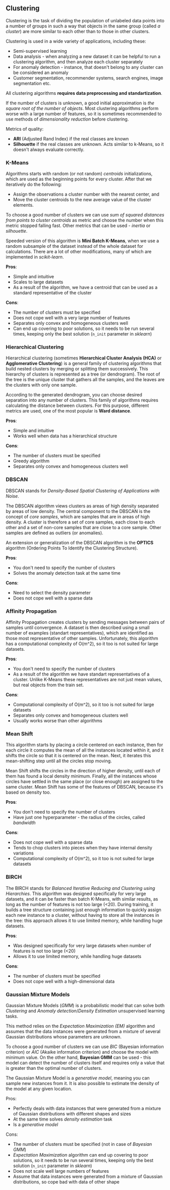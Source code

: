 ## Clustering

Clustering is the task of dividing the population of unlabeled data points into a number of groups in such a way that objects in the same group (called *a cluster*) are more similar to each other than to those in other clusters.

Clustering is used in a wide variety of applications, including these:
- Semi-supervised learning
- Data analysis - when analyzing a new dataset it can be helpful to run a clustering algorithm, and then analyze each cluster separately
- For anomaly detection - instance, that doesn't belong to any cluster can be considered an anomaly
- Customer segmentation, recommender systems, search engines, image segmentation etc.

All clustering algorithms **requires data preprocessing and standartization**.

If the number of clusters is unknown, a good initial approximation is *the square root of the number of objects*.
Most clustering algorithms perform worse with a large number of features, so it is sometimes recommended to use methods of *dimensionality reduction* before clustering.

Metrics of quality:
- **ARI** (Adjusted Rand Index) if the real classes are known
- **Silhouette** if the real classes are unknown. Acts similar to k-Means, so it doesn't always evaluate correctly.

### K-Means

Algorithms starts with random (or not random) *centroids* initializations, which are used as the beginning points for every cluster. After that we iteratively do the following:
- Assign the observations a cluster number with the nearest center, and
- Move the cluster centroids to the new average value of the cluster elements.

To choose a good number of clusters we can use *sum of squared distances from points to cluster centroids* as metric and choose the number when this metric stopped falling fast. Other metrics that can be used - *inertia* or *silhouette*.

Speeded version of this algorithm is **Mini Batch K-Means**, when we use a random subsample of the dataset instead of the whole dataset for calculations. There are a lot of other modifications, many of which are implemented in *scikit-learn*.

**Pros**:
+ Simple and intuitive
+ Scales to large datasets
+ As a result of the algorithm, we have a centroid that can be used as a standard representative of the cluster
 
**Cons**:
- The number of clusters must be specified
- Does not cope well with a very large number of features
- Separates only convex and homogeneous clusters well
- Can end up covering to poor solutions, so it needs to be run several times, keeping only the best solution (`n_init` parameter in *sklearn*)

### Hierarchical Clustering

Hierarchical clustering (sometimes **Hierarchical Cluster Analysis (HCA)** or **Agglomerative Clustering**) is a general family of clustering algorithms that build nested clusters by merging or splitting them successively. 
This hierarchy of clusters is represented as a tree (or dendrogram). 
The root of the tree is the unique cluster that gathers all the samples, and the leaves are the clusters with only one sample. 

According to the generated dendrogram, you can choose desired separation into any number of clusters.
This family of algorithms requires calculating the distance between clusters. For this purpose, different metrics are used, one of the most popular is **Ward distance**.

**Pros**:
+ Simple and intuitive
+ Works well when data has a hierarchical structure
  
**Cons**:
- The number of clusters must be specified
- Greedy algorithm
- Separates only convex and homogeneous clusters well

### DBSCAN

DBSCAN stands for *Density-Based Spatial Clustering of Applications with Noise*.

The DBSCAN algorithm views clusters as areas of high density separated by areas of low density.
The central component to the DBSCAN is the concept of *core samples*, which are samples that are in areas of high density. A cluster is therefore a set of core samples, each close to each other and a set of non-core samples that are close to a core sample. Other samples are defined as outliers (or anomalies).

An extension or generalization of the DBSCAN algorithm is the **OPTICS** algorithm (Ordering Points To Identify the Clustering Structure).

**Pros**:
+ You don't need to specify the number of clusters
+ Solves the anomaly detection task at the same time
 
**Cons**:
- Need to select the density parameter
- Does not cope well with a sparse data

### Affinity Propagation

Affinity Propagation creates clusters by sending messages between pairs of samples until convergence. A dataset is then described using a small number of examples (standart representatives), which are identified as those most representative of other samples. Unfortunately, this algorithm has a computational complexity of O(m^2), so it too is not suited for large datasets.

**Pros**:
+ You don't need to specify the number of clusters
+ As a result of the algorithm we have standart representatives of a cluster. Unlike K-Means these representatives are not just mean values, but real objects from the train set.
 
**Cons**:
- Computational complexity of O(m^2), so it too is not suited for large datasets
- Separates only convex and homogeneous clusters well
- Usually works worse than other algorithms

### Mean Shift

This algorithm starts by placing a circle centered on each instance, then for each circle it computes the mean of all the instances located within it, and it shifts the circle so that it is centered on the mean. Next, it iterates this mean-shifting step until all the circles stop moving.

Mean Shift shifts the circles in the direction of higher density, until each of them has found a local density minimum. Finally, all the instances whose circles have settled in the same place (or close enough) are assigned to the same cluster. Mean Shift has some of the features of DBSCAN, because it's based on density too.

**Pros**:
+ You don't need to specify the number of clusters
+ Have just one hyperparameter - the radius of the circles, called *bandwidth*
 
**Cons**:
- Does not cope well with a sparse data
- Tends to chop clusters into pieces when they have internal density variations
- Computational complexity of O(m^2), so it too is not suited for large datasets

### BIRCH

The BIRCH stands for *Balanced Iterative Reducing and Clustering using Hierarchies*. This algorithm was designed specifically for very large datasets, and it can be faster than batch K-Means, with similar results, as long as the number of features is not too large (<20). During training, it builds a tree structure containing just enough information to quickly assign each new instance to a cluster, without having to store all the instances in the tree: this approach allows it to use limited memory, while handling huge datasets.

**Pros**:
+ Was designed specifically for very large datasets when number of features is not too large (<20)
+ Allows it to use limited memory, while handling huge datasets

**Cons**:
- The number of clusters must be specified
- Does not cope well with a high-dimensional data

### Gaussian Mixture Models

Gaussian Mixture Models (*GMM*) is a probabilistic model that can solve both *Clustering* and *Anomaly detection*/*Density Estimation* unsupervised learning tasks.

This method relies on the *Expectation Maximization (EM)* algorithm and assumes that the data instances were generated from a mixture of several Gaussian distributions whose parameters are unknown.

To choose a good number of clusters we can use *BIC* (Bayesian information criterion) or *AIC* (Akaike information criterion) and choose the model with minimum value. On the other hand, **Bayesian GMM** can be used - this model can detect the number of clusters itself and requires only a value that is greater than the optimal number of clusters.

The Gaussian Mixture Model is a *generative model*, meaning you can sample new instances from it. It is also possible to estimate the density of the model at any given location.

Pros:
+ Perfectly deals with data instances that were generated from a mixture of Gaussian distributions with different shapes and sizes
+ At the same time solves *density estimation* task
+ Is a *generative model*
 
Cons:
- The number of clusters must be specified (not in case of *Bayesian GMM*)
- *Expectation Maximization* algorithm can end up covering to poor solutions, so it needs to be run several times, keeping only the best solution (`n_init` parameter in *sklearn*)
- Does not scale well large numbers of features
- Assume that data instances were generated from a mixture of Gaussian distributions, so cope bad with data of other shape